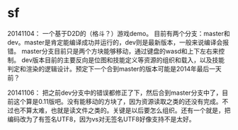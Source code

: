 sf
==
20141104：
一个基于D2D的（格斗？）游戏demo。
目前有两个分支：master和dev。master是肯定能编译成功并运行的，dev则是最新版本，一般来说编译会报错。
master分支目前只是两个方块能够移动，通过键盘的wasd和上下左右来控制。
dev版本目前的主要反向是位图和技能定义等资源的组织和载入，以及技能判定和渲染的逻辑设计。预定下一个合到master的版本可能是2014年最后一天前？

20141106：
把之前dev分支中的错误都修正了下，然后合到master分支中了，目前这个算是0.11版吧。没有能移动的方块了，因为资源读取之类的还没有完成。不过也不算太难，也就是读文件之类的。关键是以后要怎么组织。还有一个就是，把编码改为了有签名UTF8，因为vs对无签名UTF8好像支持不是太好。
